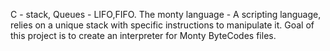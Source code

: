 C - stack, Queues - LIFO,FIFO.
The monty language - A scripting language, relies on a unique stack with specific instructions to manipulate it.
Goal of this project is to create an interpreter for Monty ByteCodes files.
